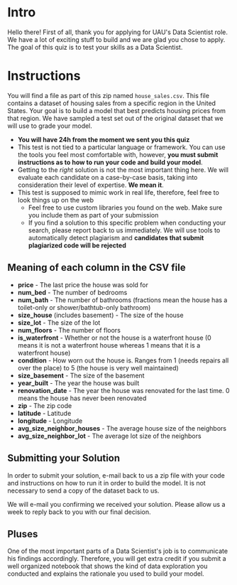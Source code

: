 # Intro

Hello there! First of all, thank you for applying for UAU's Data Scientist role. We have a lot of exciting stuff to build and we are glad you chose to apply. The goal of this quiz is to test your skills as a Data Scientist.

# Instructions

You will find a file as part of this zip named `house_sales.csv`. This file contains a dataset of housing sales from a specific region in the United States. Your goal is to build a model that best predicts housing prices from that region. We have sampled a test set out of the original dataset that we will use to grade your model.

- **You will have 24h from the moment we sent you this quiz**
- This test is not tied to a particular language or framework. You can use the tools you feel most comfortable with, however, **you must submit instructions as to how to run your code and build your model**.
- Getting to the *right* solution is not the most important thing here. We will evaluate each candidate on a case-by-case basis, taking into consideration their level of expertise. **We mean it**.
- This test is supposed to mimic work in real life, therefore, feel free to look things up on the web
  - Feel free to use custom libraries you found on the web. Make sure you include them as part of your submission
  - If you find a solution to this specific problem when conducting your search, please report back to us immediately. We will use tools to automatically detect plagiarism and **candidates that submit plagiarized code will be rejected**

## Meaning of each column in the CSV file

- **price** - The last price the house was sold for
- **num_bed** - The number of bedrooms
- **num_bath** - The number of bathrooms (fractions mean the house has a toilet-only or shower/bathtub-only bathroom)
- **size_house** (includes basement) - The size of the house
- **size_lot** - The size of the lot
- **num_floors** - The number of floors
- **is_waterfront** - Whether or not the house is a waterfront house (0 means it is not a waterfront house whereas 1 means that it is a waterfront house)
- **condition** - How worn out the house is. Ranges from 1 (needs repairs all over the place) to 5 (the house is very well maintained)
- **size_basement** - The size of the basement
- **year_built** - The year the house was built
- **renovation_date** - The year the house was renovated for the last time. 0 means the house has never been renovated
- **zip** - The zip code
- **latitude** - Latitude
- **longitude** - Longitude
- **avg_size_neighbor_houses** - The average house size of the neighbors
- **avg_size_neighbor_lot** - The average lot size of the neighbors

## Submitting your Solution

In order to submit your solution, e-mail back to us a zip file with your code and instructions on how to run it in order to build the model. It is not necessary to send a copy of the dataset back to us.

We will e-mail you confirming we received your solution. Please allow us a week to reply back to you with our final decision.

## Pluses

One of the most important parts of a Data Scientist's job is to communicate his findings accordingly. Therefore, you will get extra credit if you submit a well organized notebook that shows the kind of data exploration you conducted and explains the rationale you used to build your model.
